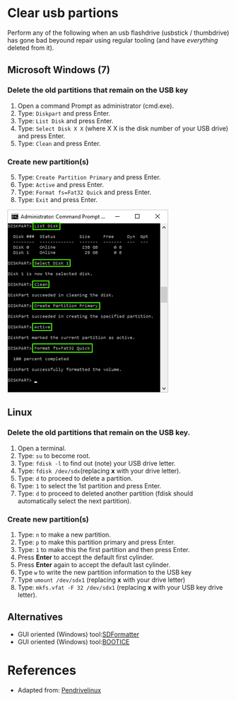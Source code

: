 # Clear usb partions
Perform any of the following when an usb flashdrive (usbstick / thumbdrive) has gone bad beyound repair using regular tooling (and have _everything_ deleted from it).

## Microsoft Windows (7)

### Delete the old partitions that remain on the USB key

1. Open a command Prompt as administrator (cmd.exe).
1. Type: `Diskpart` and press Enter.
2. Type: `List Disk` and press Enter.
3. Type: `Select Disk X X` (where X X is the disk number of your USB drive) and press Enter.
4. Type: `Clean` and press Enter.

### Create new partition(s)

5. Type: `Create Partition Primary` and press Enter.
6. Type: `Active` and press Enter.
7. Type: `Format fs=Fat32 Quick` and press Enter.
8. Type: `Exit` and press Enter.

![Diskpart](diskpart-procedure.png)

## Linux

### Delete the old partitions that remain on the USB key.

1. Open a terminal.
2. Type: `su` to become root.
3. Type: `fdisk -l` to find out (note) your USB drive letter.
4. Type: `fdisk /dev/sdx`(replacing **x** with your drive letter).
6. Type: `d` to proceed to delete a partition.
7. Type: `1` to select the 1st partition and press Enter.
8. Type: `d` to proceed to deleted another partition (fdisk should automatically select the next partition).

### Create new partition(s)

1. Type: `n` to make a new partition.
2. Type: `p` to make this partition primary and press Enter.
3. Type: `1` to make this the first partition and then press Enter.
4. Press **Enter** to accept the default first cylinder.
5. Press **Enter** again to accept the default last cylinder.
6. Type `w` to write the new partition information to the USB key
7. Type `umount /dev/sdx1` (replacing **x** with your drive letter)
8. Type: `mkfs.vfat -F 32 /dev/sdx1` (replacing **x** with your USB key drive letter).

## Alternatives

- GUI oriented (Windows) tool:[SDFormatter][2]
- GUI oriented (Windows) tool:[BOOTICE][3]

# References

- Adapted from: [Pendrivelinux][1]


<!-- References -->
[1]:https://www.pendrivelinux.com/restoring-your-usb-key-partition/
[2]: https://www.sdcard.org/downloads/formatter_4
[3]:http://bbs.wuyou.net/forum.php?mod=viewthread&tid=57675&extra=page%3D1&page=1
